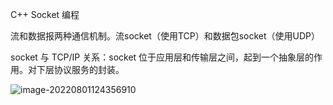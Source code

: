 C++ Socket 编程

流和数据报两种通信机制。流socket（使用TCP）和数据包socket（使用UDP）

socket 与 TCP/IP 关系：socket 位于应用层和传输层之间，起到一个抽象层的作用。对下层协议服务的封装。

![image-20220801124356910](C:\Users\ewigk\AppData\Roaming\Typora\typora-user-images\image-20220801124356910.png)
